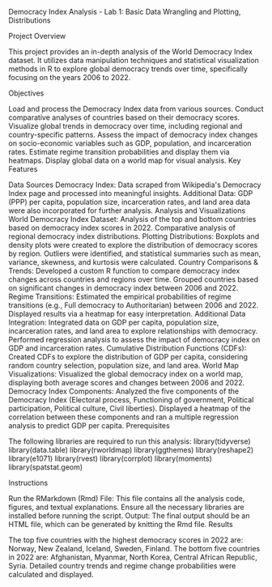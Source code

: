 Democracy Index Analysis - Lab 1: Basic Data Wrangling and Plotting, Distributions

Project Overview

This project provides an in-depth analysis of the World Democracy Index dataset. It utilizes data manipulation techniques and statistical visualization methods in R to explore global democracy trends over time, specifically focusing on the years 2006 to 2022.

Objectives

Load and process the Democracy Index data from various sources.
Conduct comparative analyses of countries based on their democracy scores.
Visualize global trends in democracy over time, including regional and country-specific patterns.
Assess the impact of democracy index changes on socio-economic variables such as GDP, population, and incarceration rates.
Estimate regime transition probabilities and display them via heatmaps.
Display global data on a world map for visual analysis.
Key Features

Data Sources
Democracy Index: Data scraped from Wikipedia's Democracy Index page and processed into meaningful insights.
Additional Data: GDP (PPP) per capita, population size, incarceration rates, and land area data were also incorporated for further analysis.
Analysis and Visualizations
World Democracy Index Dataset:
Analysis of the top and bottom countries based on democracy index scores in 2022.
Comparative analysis of regional democracy index distributions.
Plotting Distributions:
Boxplots and density plots were created to explore the distribution of democracy scores by region.
Outliers were identified, and statistical summaries such as mean, variance, skewness, and kurtosis were calculated.
Country Comparisons & Trends:
Developed a custom R function to compare democracy index changes across countries and regions over time.
Grouped countries based on significant changes in democracy index between 2006 and 2022.
Regime Transitions:
Estimated the empirical probabilities of regime transitions (e.g., Full democracy to Authoritarian) between 2006 and 2022.
Displayed results via a heatmap for easy interpretation.
Additional Data Integration:
Integrated data on GDP per capita, population size, incarceration rates, and land area to explore relationships with democracy.
Performed regression analysis to assess the impact of democracy index on GDP and incarceration rates.
Cumulative Distribution Functions (CDFs):
Created CDFs to explore the distribution of GDP per capita, considering random country selection, population size, and land area.
World Map Visualizations:
Visualized the global democracy index on a world map, displaying both average scores and changes between 2006 and 2022.
Democracy Index Components:
Analyzed the five components of the Democracy Index (Electoral process, Functioning of government, Political participation, Political culture, Civil liberties).
Displayed a heatmap of the correlation between these components and ran a multiple regression analysis to predict GDP per capita.
Prerequisites

The following libraries are required to run this analysis:
library(tidyverse)
library(data.table)
library(rworldmap)
library(ggthemes)
library(reshape2)
library(e1071)
library(rvest)
library(corrplot)
library(moments)
library(spatstat.geom)

Instructions

Run the RMarkdown (Rmd) File:
This file contains all the analysis code, figures, and textual explanations.
Ensure all the necessary libraries are installed before running the script.
Output:
The final output should be an HTML file, which can be generated by knitting the Rmd file.
Results

The top five countries with the highest democracy scores in 2022 are: Norway, New Zealand, Iceland, Sweden, Finland.
The bottom five countries in 2022 are: Afghanistan, Myanmar, North Korea, Central African Republic, Syria.
Detailed country trends and regime change probabilities were calculated and displayed.
